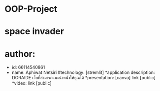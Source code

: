 # OOP-Project
# space invader
# author: 
  * id: 66114540861
  * name: Aphiwat Netsiri
#technology: [stremlit]
*application description: DORAIDE เว็บที่สามารถแนะนำหนังให้คุณได้
*presentation: [canva] link [public]
*video: link [public]

